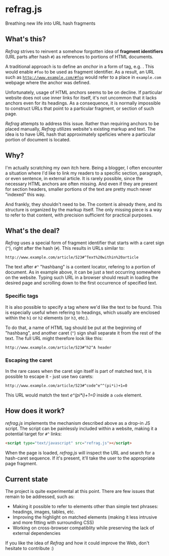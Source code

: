 # refrag.js

Breathing new life into URL hash fragments

## What's this?

_Refrag_ strives to reinvent a somehow forgotten idea of **fragment identifiers**
(URL parts after hash <code>#</code>) as references to portions of HTML documents.

A traditional approach is to define an _anchor_ in a form of <code><a></code> tag,
e.g. <code><a name="foo"></code>. This would enable <code>#foo</code> to be used
as fragment identifier. As a result, an URL such as <code>http://www.example.com/#foo</code>
would refer to a place in <code>example.com</code> webpage where the anchor was defined.

Unfortunately, usage of HTML anchors seems to be on decline. If particular website does not
use inner links for itself, it's not uncommon that it lacks anchors even for its headings.
As a consequence, it is normally impossible to construct URLs that point to
a particular fragment, or section of such page.

_Refrag_ attempts to address this issue. Rather than requiring anchors to be placed
manually, _Refrag_ utilizes website's existing markup and text. The idea is to have URL
hash that approximately speficies where a particular portion of document is located.

## Why?

I'm actually scratching my own itch here. Being a blogger, I often encounter a situation where
I'd like to link my readers to a specific section, paragraph, or even sentence, in external article.
It is rarely possible, since the necessary HTML anchors are often missing. And even if they are
present for section headers, smaller portions of the text are pretty much never "indexed" this way.

And frankly, they shouldn't need to be. The content is already there, and its structure is
organized by the markup itself. The only missing piece is a way to refer to that content, with
precision sufficient for practical purposes.

## What's the deal?

_Refrag_ uses a special form of fragment identifier that starts with a caret sign (<code>^</code>),
right after the hash (<code>#</code>). This results in URLs similar to:

    http://www.example.com/article/523#^Text%20within%20article

The text after <code>#^</code> "hashbang" is a content locator, refering to a portion of document.
As in example above, it can be just a text occurring somewhere on the website. Typing such URL
in a browser should result in loading the desired page and scrolling down to the first occurrence
of specified text.

### Specific tags

It is also possible to specify a tag where we'd like the text to be found. This is especially useful
when refering to headings, which usually are enclosed within the <code>h1</code> or <code>h2</code>
elements (or <code>h3</code>, etc.).

To do that, a name of HTML tag should be put at the beginning of "hashbang", and another caret
(<code>^</code>) sign shall separate it from the rest of the text. The full URL might therefore
look like this:

    http://www.example.com/article/523#^h2^A header
    
### Escaping the caret

In the rare cases when the caret sign itself is part of matched text, it is possible to
escape it - just use two carets:

    http://www.example.com/article/523#^code^e^^(pi*i)+1=0
    
This URL would match the text _e^(pi*i)+1=0_ inside a <code>code</code> element.

## How does it work?

_refrag.js_ implements the mechanism described above as a drop-in JS script. The script can be
painlessly included within a website, making it a potential target for <code>#^</code> links:

```html
<script type="text/javascript" src="refrag.js"></script>
```
When the page is loaded, _refrag.js_ will inspect the URL and search for a hash-caret sequence.
If it's present, it'll take the user to the appropriate page fragment.


## Current state

The project is quite experimental at this point. There are few issues that remain to be addressed, such as:

* Making it possible to refer to elements other than simple text phrases: headings, images, tables, etc.
* Improving the highlight on matched elements (making it less intrusive and more fitting with surrounding CSS)
* Working on cross-browser compatiblity while preserving the lack of external dependencies

If you like the idea of _Refrag_ and how it could improve the Web, don't hesitate to contribute :)
